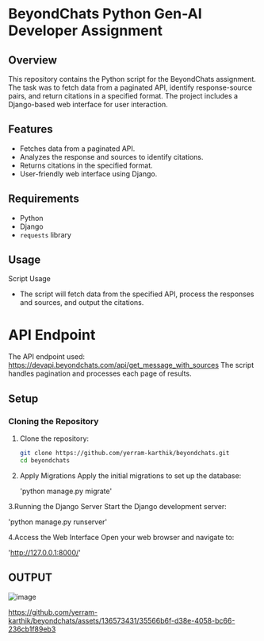 # BeyondChats Python Gen-AI Developer Assignment

## Overview
This repository contains the Python script for the BeyondChats assignment. The task was to fetch data from a paginated API, identify response-source pairs, and return citations in a specified format. The project includes a Django-based web interface for user interaction.

## Features
- Fetches data from a paginated API.
- Analyzes the response and sources to identify citations.
- Returns citations in the specified format.
- User-friendly web interface using Django.

## Requirements
- Python
- Django
- `requests` library

## Usage
Script Usage
- The script will fetch data from the specified API, process the responses and sources, and output the citations.
  
# API Endpoint
The API endpoint used: https://devapi.beyondchats.com/api/get_message_with_sources
The script handles pagination and processes each page of results.

## Setup
### Cloning the Repository
1. Clone the repository:
   ```bash
   git clone https://github.com/yerram-karthik/beyondchats.git
   cd beyondchats
   
2. Apply Migrations
   Apply the initial migrations to set up the database:
   
   'python manage.py migrate'

3.Running the Django Server
  Start the Django development server:
  
  'python manage.py runserver'

4.Access the Web Interface
  Open your web browser and navigate to:
  
  'http://127.0.0.1:8000/'

## OUTPUT 

![image](https://github.com/yerram-karthik/beyondchats/assets/136573431/5cc50df6-718f-4ef2-a587-cb360dcb6bb2)

https://github.com/yerram-karthik/beyondchats/assets/136573431/35566b6f-d38e-4058-bc66-236cb1f89eb3


